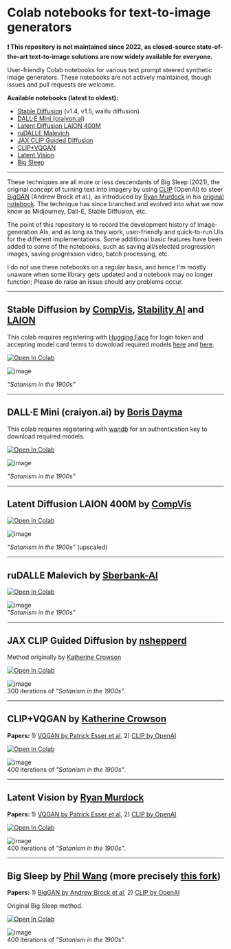 # Colab notebooks for text-to-image generators

**❗️ This repository is not maintained since 2022, as closed-source state-of-the-art text-to-image solutions are now widely available for everyone.**

User-friendly Colab notebooks for various text prompt steered synthetic image generators. These notebooks are not actively maintained, though issues and pull requests are welcome.

**Available notebooks (latest to oldest):**

- [Stable Diffusion](#stable-diffusion-by-compvis-stability-ai-and-laion) (v1.4, v1.5, waifu diffusion)
- [DALL·E Mini (craiyon.ai)](#dalle-mini-craiyonai-by-boris-dayma)
- [Latent Diffusion LAION 400M](#latent-diffusion-laion-400m-by-compvis)
- [ruDALLE Malevich](#rudalle-malevich-by-sberbank-ai)
- [JAX CLIP Guided Diffusion](#jax-clip-guided-diffusion-by-nshepperd)
- [CLIP+VQGAN](#clipvqgan-by-katherine-crowson)
- [Latent Vision](#latent-vision-by-ryan-murdock)
- [Big Sleep](#big-sleep-by-phil-wang-more-precisely-this-fork)

---

These techniques are all more or less descendants of Big Sleep (2021), the original concept of turning text into imagery by using [CLIP](https://github.com/openai/CLIP) (OpenAI) to steer [BigGAN](https://arxiv.org/abs/1809.11096) (Andrew Brock et al.), as introduced by [Ryan Murdock](https://github.com/rynmurdock) in his [original notebook](https://colab.research.google.com/drive/1NCceX2mbiKOSlAd_o7IU7nA9UskKN5WR?usp=sharing). The technique has since branched and evolved into what we now know as Midjourney, Dall-E, Stable Diffusion, etc.

The point of this repository is to record the development history of image-generation AIs, and as long as they work, user-friendly and quick-to-run UIs for the different implementations. Some additional basic features have been added to some of the notebooks, such as saving all/selected progression images, saving progression video, batch processing, etc.

I do not use these notebooks on a regular basis, and hence I'm mostly unaware when some library gets updated and a notebook may no longer function; Please do raise an issue should any problems occur.

---

## Stable Diffusion by [CompVis](https://github.com/CompVis), [Stability AI](https://stability.ai) and [LAION](https://laion.ai)

This colab requires registering with [Hugging Face](https://huggingface.co) for login token and accepting model card terms to download required models [here](https://huggingface.co/CompVis/stable-diffusion-v1-4) and [here](https://huggingface.co/runwayml/stable-diffusion-v1-5).

[![Open In Colab](https://colab.research.google.com/assets/colab-badge.svg)](https://colab.research.google.com/github/olaviinha/NeuralTextToImage/blob/main/Stable_Diffusion.ipynb?force_theme=dark)

![image](https://user-images.githubusercontent.com/50331907/186525426-33e89d0a-e5f1-4f7f-b347-64e3aec567ab.png)

_"Satanism in the 1900s"_

---

## DALL·E Mini (craiyon.ai) by [Boris Dayma](https://github.com/borisdayma)

This colab requires registering with [wandb](https://wandb.ai/) for an authentication key to download required models.

[![Open In Colab](https://colab.research.google.com/assets/colab-badge.svg)](https://colab.research.google.com/github/olaviinha/NeuralTextToImage/blob/main/dalle_mini.ipynb?force_theme=dark)

![image](https://user-images.githubusercontent.com/50331907/179073528-935fe0d2-363e-438b-9706-3e4548dd7569.png)

_"Satanism in the 1900s"_

---

## Latent Diffusion LAION 400M by [CompVis](https://github.com/CompVis)

[![Open In Colab](https://colab.research.google.com/assets/colab-badge.svg)](https://colab.research.google.com/github/olaviinha/NeuralTextToImage/blob/main/LAION_400M.ipynb?force_theme=dark)

![image](https://user-images.githubusercontent.com/50331907/163890889-a31370e6-e08d-4389-86af-947fe70a7140.png)

_"Satanism in the 1900s"_ (upscaled)

---

## ruDALLE Malevich by [Sberbank-AI](https://github.com/sberbank-ai)

[![Open In Colab](https://colab.research.google.com/assets/colab-badge.svg)](https://colab.research.google.com/github/olaviinha/NeuralTextToImage/blob/main/ruDalle.ipynb?force_theme=dark)

![image](https://user-images.githubusercontent.com/50331907/159492943-572f7a52-83a9-4310-befb-ceb8473af77d.png)
<br>
_"Satanism in the 1900s"_

---

## JAX CLIP Guided Diffusion by [nshepperd](https://github.com/nshepperd)<br>
Method originally by [Katherine Crowson](https://github.com/crowsonkb)<br>

[![Open In Colab](https://colab.research.google.com/assets/colab-badge.svg)](https://colab.research.google.com/github/olaviinha/NeuralTextToImage/blob/main/JAX_CLIP_Guided_diffusion_nshepperd.ipynb?force_theme=dark)

![image](https://user-images.githubusercontent.com/50331907/144711796-3933dbb1-d8a0-4656-812f-050ccb444118.png)
<br>
300 iterations of _"Satanism in the 1900s"_.

---

## CLIP+VQGAN by [Katherine Crowson](https://github.com/crowsonkb)<br>
**Papers:** 1) [VQGAN by Patrick Esser et al](https://arxiv.org/abs/2012.09841), 2) [CLIP by OpenAI](https://arxiv.org/abs/2103.00020)

[![Open In Colab](https://colab.research.google.com/assets/colab-badge.svg)](https://colab.research.google.com/github/olaviinha/NeuralTextToImage/blob/main/CLIP%2BVQGAN_crowsonkb.ipynb?force_theme=dark)

![image](https://user-images.githubusercontent.com/50331907/126226554-f53ae66d-21d9-428f-9c16-0a17bf8c0ef9.png)<br>
400 iterations of _"Satanism in the 1900s"_.

---

## Latent Vision by [Ryan Murdock](https://github.com/rynmurdock)<br>
**Papers:** 1) [VQGAN by Patrick Esser et al](https://arxiv.org/abs/2012.09841), 2) [CLIP by OpenAI](https://arxiv.org/abs/2103.00020)

[![Open In Colab](https://colab.research.google.com/assets/colab-badge.svg)](https://colab.research.google.com/github/olaviinha/NeuralTextToImage/blob/main/LatentVision_rynmurdock.ipynb?force_theme=dark)

![image](https://user-images.githubusercontent.com/50331907/126967558-b68857b7-0792-4135-b535-687539a3d240.png)<br>
400 iterations of _"Satanism in the 1900s"_.

---

## Big Sleep by [Phil Wang](https://github.com/lucidrains) (more precisely [this fork](https://github.com/olaviinha/big-sleep))<br>
**Papers:** 1) [BigGAN by Andrew Brock et al](https://arxiv.org/abs/1809.11096), 2) [CLIP by OpenAI](https://arxiv.org/abs/2103.00020)

Original Big Sleep method.

[![Open In Colab](https://colab.research.google.com/assets/colab-badge.svg)](https://colab.research.google.com/github/olaviinha/NeuralTextToImage/blob/main/BigSleep_lucidrains.ipynb?force_theme=dark)

![image](https://user-images.githubusercontent.com/50331907/126226982-815e6fa6-6d5b-4d99-b1b1-902261a88212.png)<br>
400 iterations of _"Satanism in the 1900s"_.
